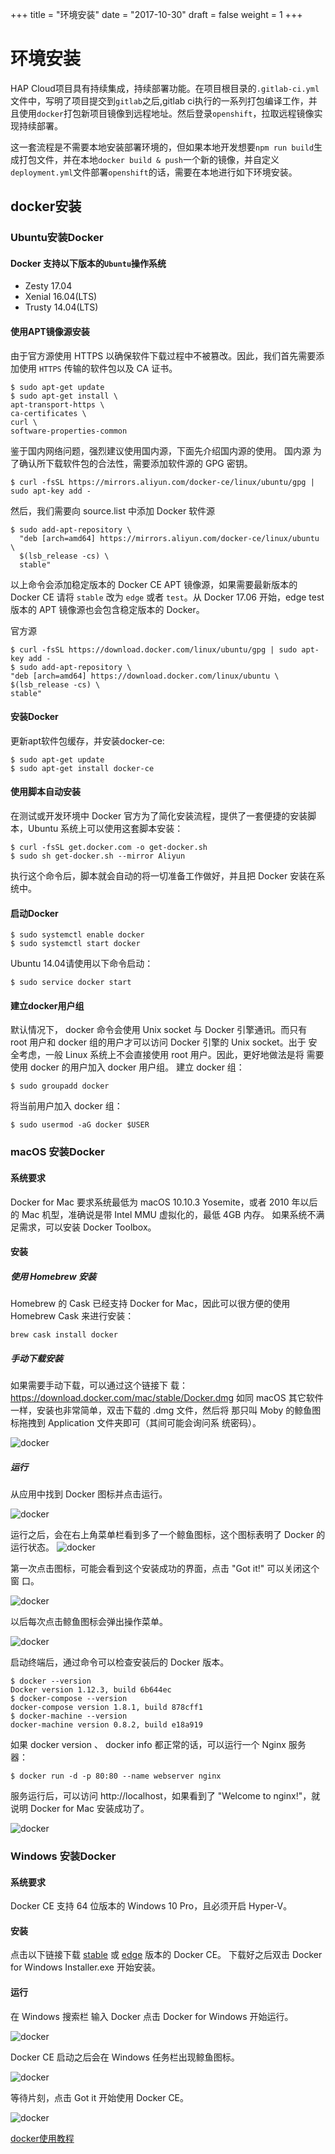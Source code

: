 +++
title = "环境安装"
date = "2017-10-30"
draft = false
weight = 1
+++

# 环境安装
HAP Cloud项目具有持续集成，持续部署功能。在项目根目录的`.gitlab-ci.yml`文件中，写明了项目提交到`gitlab`之后,gitlab ci执行的一系列打包编译工作，并且使用`docker`打包新项目镜像到远程地址。然后登录`openshift`，拉取远程镜像实现持续部署。

这一套流程是不需要本地安装部署环境的，但如果本地开发想要`npm run build`生成打包文件，并在本地`docker build & push`一个新的镜像，并自定义`deployment.yml`文件部署`openshift`的话，需要在本地进行如下环境安装。

## docker安装

### Ubuntu安装Docker

#### Docker 支持以下版本的`Ubuntu`操作系统

* Zesty 17.04
* Xenial 16.04(LTS)
* Trusty 14.04(LTS)

#### 使用APT镜像源安装

由于官方源使用 HTTPS 以确保软件下载过程中不被篡改。因此，我们首先需要添
加使用 `HTTPS` 传输的软件包以及 CA 证书。
```
$ sudo apt-get update
$ sudo apt-get install \
apt-transport-https \
ca-certificates \
curl \
software-properties-common
```

鉴于国内网络问题，强烈建议使用国内源，下面先介绍国内源的使用。
国内源
为了确认所下载软件包的合法性，需要添加软件源的 GPG 密钥。

```
$ curl -fsSL https://mirrors.aliyun.com/docker-ce/linux/ubuntu/gpg | sudo apt-key add -
```
然后，我们需要向 source.list 中添加 Docker 软件源
```
$ sudo add-apt-repository \
  "deb [arch=amd64] https://mirrors.aliyun.com/docker-ce/linux/ubuntu \
  $(lsb_release -cs) \
  stable"
```
以上命令会添加稳定版本的 Docker CE APT 镜像源，如果需要最新版本的
Docker CE 请将 `stable` 改为 `edge` 或者 `test`。从 Docker 17.06 开始，edge
test 版本的 APT 镜像源也会包含稳定版本的 Docker。

官方源
```
$ curl -fsSL https://download.docker.com/linux/ubuntu/gpg | sudo apt-key add -
$ sudo add-apt-repository \
"deb [arch=amd64] https://download.docker.com/linux/ubuntu \
$(lsb_release -cs) \
stable"
```

#### 安装Docker
更新apt软件包缓存，并安装docker-ce:
```
$ sudo apt-get update
$ sudo apt-get install docker-ce
```

#### 使用脚本自动安装
在测试或开发环境中 Docker 官方为了简化安装流程，提供了一套便捷的安装脚
本，Ubuntu 系统上可以使用这套脚本安装：
```
$ curl -fsSL get.docker.com -o get-docker.sh
$ sudo sh get-docker.sh --mirror Aliyun
```
执行这个命令后，脚本就会自动的将一切准备工作做好，并且把 Docker 安装在系
统中。

#### 启动Docker
```
$ sudo systemctl enable docker
$ sudo systemctl start docker
```
Ubuntu 14.04请使用以下命令启动：
```
$ sudo service docker start
```

#### 建立docker用户组
默认情况下， docker 命令会使用 Unix socket 与 Docker 引擎通讯。而只有
root 用户和 docker 组的用户才可以访问 Docker 引擎的 Unix socket。出于
安全考虑，一般 Linux 系统上不会直接使用 root 用户。因此，更好地做法是将
需要使用 docker 的用户加入 docker 用户组。
建立 docker 组：
```
$ sudo groupadd docker
```
将当前用户加入 docker 组：
```
$ sudo usermod -aG docker $USER
```

### macOS 安装Docker
#### 系统要求
Docker for Mac 要求系统最低为 macOS 10.10.3 Yosemite，或者 2010 年以后的
Mac 机型，准确说是带 Intel MMU 虚拟化的，最低 4GB 内存。
如果系统不满足需求，可以安装 Docker Toolbox。

#### 安装

##### 使用 Homebrew 安装

Homebrew 的 Cask 已经支持 Docker for Mac，因此可以很方便的使用 Homebrew
Cask 来进行安装：
```
brew cask install docker
```

##### 手动下载安装

如果需要手动下载，可以通过这个链接下
载：https://download.docker.com/mac/stable/Docker.dmg
如同 macOS 其它软件一样，安装也非常简单，双击下载的 .dmg 文件，然后将
那只叫 Moby 的鲸鱼图标拖拽到 Application 文件夹即可（其间可能会询问系
统密码）。

![docker](./images/docker1.jpg)

##### 运行

从应用中找到 Docker 图标并点击运行。

![docker](./images/docker2.jpg)

运行之后，会在右上角菜单栏看到多了一个鲸鱼图标，这个图标表明了 Docker 的
运行状态。
![docker](./images/docker3.jpg)

第一次点击图标，可能会看到这个安装成功的界面，点击 "Got it!" 可以关闭这个窗
口。

![docker](./images/docker4.jpg)

以后每次点击鲸鱼图标会弹出操作菜单。

![docker](./images/docker5.jpg)

启动终端后，通过命令可以检查安装后的 Docker 版本。
```
$ docker --version
Docker version 1.12.3, build 6b644ec
$ docker-compose --version
docker-compose version 1.8.1, build 878cff1
$ docker-machine --version
docker-machine version 0.8.2, build e18a919
```
如果 docker version 、 docker info 都正常的话，可以运行一个 Nginx 服务
器：
```
$ docker run -d -p 80:80 --name webserver nginx
```
服务运行后，可以访问 http://localhost，如果看到了 "Welcome to nginx!"，就说明
Docker for Mac 安装成功了。

![docker](./images/docker6.jpg)

### Windows 安装Docker

#### 系统要求
Docker CE 支持 64 位版本的 Windows 10 Pro，且必须开启 Hyper-V。
#### 安装
点击以下链接下载 [stable](https://download.docker.com/win/stable/Docker%20for%20Windows%20Installer.exe) 或 [edge](https://download.docker.com/win/edge/Docker%20for%20Windows%20Installer.exe) 版本的 Docker CE。
下载好之后双击 Docker for Windows Installer.exe 开始安装。
#### 运行

在 Windows 搜索栏 输入 Docker 点击 Docker for Windows 开始运行。

![docker](./images/docker7.jpg)

Docker CE 启动之后会在 Windows 任务栏出现鲸鱼图标。

![docker](./images/docker8.jpg)

等待片刻，点击 Got it 开始使用 Docker CE。

![docker](./images/docker9.jpg)

[docker使用教程](https://www.gitbook.com/book/yeasy/docker_practice/details)




